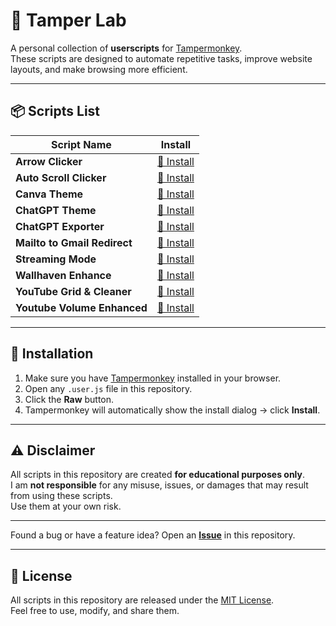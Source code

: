 # 🐒 Tamper Lab

A personal collection of **userscripts** for [Tampermonkey](https://www.tampermonkey.net/).  
These scripts are designed to automate repetitive tasks, improve website layouts, and make browsing more efficient.

---

## 📦 Scripts List

| Script Name                  | Install                                                                                            |
| ---------------------------- | -------------------------------------------------------------------------------------------------- |
| **Arrow Clicker**            | [🔗 Install](https://github.com/Ryas-Yusenda/tamper-kit/raw/main/arrow-clicker)                    |
| **Auto Scroll Clicker**      | [🔗 Install](https://github.com/Ryas-Yusenda/tamper-kit/raw/main/auto-scroll-clicker)              |
| **Canva Theme**              | [🔗 Install](https://github.com/Ryas-Yusenda/tamper-kit/raw/main/canva-theme.user.js)              |
| **ChatGPT Theme**            | [🔗 Install](https://github.com/Ryas-Yusenda/tamper-kit/raw/main/chat-gpt-theme.user.js)           |
| **ChatGPT Exporter**         | [🔗 Install](https://update.greasyfork.org/scripts/456055/ChatGPT%20Exporter.user.js)              |
| **Mailto to Gmail Redirect** | [🔗 Install](https://github.com/Ryas-Yusenda/tamper-kit/raw/main/mailto-to-gmail-redirect.user.js) |
| **Streaming Mode**           | [🔗 Install](https://github.com/Ryas-Yusenda/tamper-kit/raw/main/streaming-mode)                   |
| **Wallhaven Enhance**        | [🔗 Install](https://github.com/Ryas-Yusenda/tamper-kit/raw/main/wallhaven-enhance.user.js)        |
| **YouTube Grid & Cleaner**   | [🔗 Install](https://github.com/Ryas-Yusenda/tamper-kit/raw/main/youtube-grid-cleaner.user.js)     |
| **Youtube Volume Enhanced**  | [🔗 Install](https://github.com/Ryas-Yusenda/tamper-kit/raw/main/youtube-volume-enhanced.user.js)  |

---

## 🚀 Installation

1. Make sure you have [Tampermonkey](https://www.tampermonkey.net/) installed in your browser.
2. Open any `.user.js` file in this repository.
3. Click the **Raw** button.
4. Tampermonkey will automatically show the install dialog → click **Install**.

---

## ⚠️ Disclaimer

All scripts in this repository are created **for educational purposes only**.  
I am **not responsible** for any misuse, issues, or damages that may result from using these scripts.  
Use them at your own risk.

---

Found a bug or have a feature idea? Open an [**Issue**](https://github.com/Ryas-Yusenda/tamper-kit/issues) in this repository.

---

## 📜 License

All scripts in this repository are released under the [MIT License](LICENSE).  
Feel free to use, modify, and share them.
